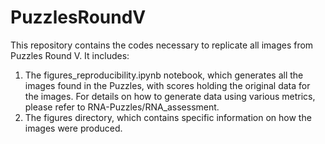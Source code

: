 # PuzzlesRoundV

This repository contains the codes necessary to replicate all images from Puzzles Round V. It includes:

1. The figures_reproducibility.ipynb notebook, which generates all the images found in the Puzzles, with scores holding the original data for the images. For details on how to generate data using various metrics, please refer to RNA-Puzzles/RNA_assessment.
2. The figures directory, which contains specific information on how the images were produced.